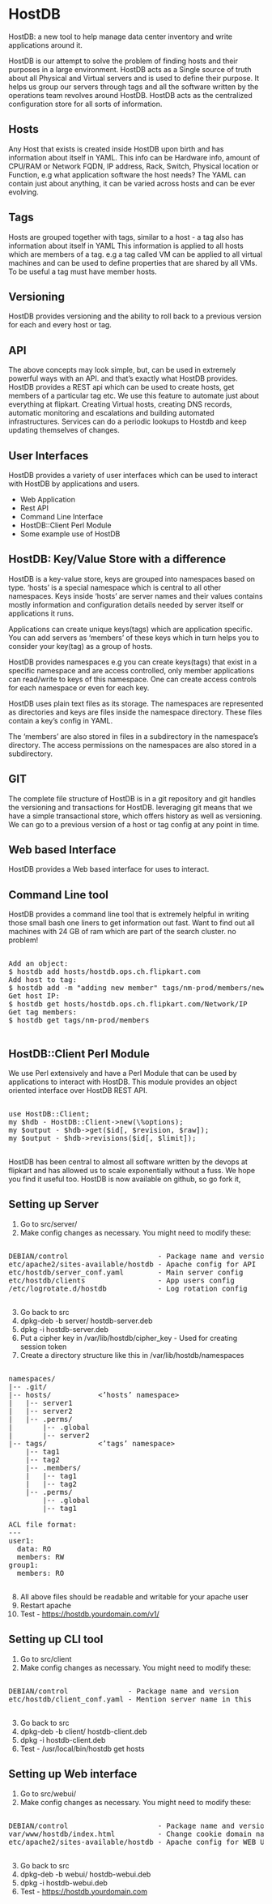 
HostDB
======

HostDB: a new tool to help manage data center inventory and write applications around it. 

HostDB is our attempt to solve the problem of finding hosts and their purposes in a large environment. HostDB acts as a Single source of truth about all Physical and Virtual servers and is used to define their purpose. It helps us group our servers through tags and all the software written by the operations team revolves around HostDB. HostDB acts as the centralized configuration store for all sorts of information.

Hosts
------

Any Host that exists is created inside HostDB upon birth and has information about itself in YAML. This info can be Hardware info, amount of CPU/RAM or Network FQDN, IP address, Rack, Switch, Physical location or Function, e.g what application software the host needs? The YAML can contain just about anything, it can be varied across hosts and can be ever evolving.

Tags
----

Hosts are grouped together with tags, similar to a host - a tag also has information about itself in YAML This information is applied to all hosts which are members of a tag. e.g a tag called VM can be applied to all virtual machines and can be used to define properties that are shared by all VMs. To be useful a tag must have member hosts.

Versioning
----------

HostDB provides versioning and the ability to roll back to a previous version for each and every host or tag.

API
---

The above concepts may look simple, but, can be used in extremely powerful ways with an API. and that’s exactly what HostDB provides. HostDB provides a REST api which can be used to create hosts, get members of a particular tag etc. We use this feature to automate just about everything at flipkart. Creating Virtual hosts, creating DNS records, automatic monitoring and escalations and building automated infrastructures. Services can do a periodic lookups to Hostdb and keep updating themselves of changes.



User Interfaces
---------------

HostDB provides a variety of user interfaces which can be used to interact with HostDB by applications and users.

* Web Application
* Rest API
* Command Line Interface
* HostDB::Client Perl Module
* Some example use of HostDB


HostDB: Key/Value Store with a difference
-----------------------------------------


HostDB is a key-value store, keys are grouped into namespaces based on type. ‘hosts’ is a special namespace which is central to all other namespaces. Keys inside ‘hosts’ are server names and their values contains mostly information and configuration details needed by server itself or applications it runs.

Applications can create unique keys(tags) which are application specific. You can add servers as ‘members’ of these keys which in turn helps you to consider your key(tag) as a group of hosts.

HostDB provides namespaces e.g you can create  keys(tags) that exist in a specific namespace and are access controlled, only member applications can read/write to keys of this namespace.  One can create access controls for each namespace or even for each key.

HostDB uses plain text files as its storage. The namespaces are represented as directories and keys are files inside the namespace directory. These files contain a key’s config in YAML.

The ‘members’ are also stored in files in a subdirectory in the namespace’s directory. The access permissions on the namespaces are also stored in a subdirectory.

GIT
----


The complete file structure of HostDB is in a git repository and git handles the versioning and transactions for HostDB. leveraging git means that we have a simple transactional store, which offers history as well as versioning. We can go to a previous version of a host or tag config at any point in time.

Web based Interface
-------------------

HostDB provides a Web based interface for uses to interact. 


Command Line tool
-----------------

HostDB provides a command line tool that is extremely helpful in writing those small bash one liners to get information out fast. Want to find out all machines with 24 GB of ram which are part of the search cluster. no problem!

<pre>

Add an object:
$ hostdb add hosts/hostdb.ops.ch.flipkart.com
Add host to tag:
$ hostdb add -m "adding new member" tags/nm-prod/members/new.nm.flipkart.com
Get host IP: 
$ hostdb get hosts/hostdb.ops.ch.flipkart.com/Network/IP
Get tag members: 
$ hostdb get tags/nm-prod/members

</pre>

HostDB::Client Perl Module
--------------------------

We use Perl extensively and have a Perl Module that can be used by applications to interact with HostDB.  This module provides an object oriented interface over HostDB REST API.

<pre>

use HostDB::Client;
my $hdb - HostDB::Client->new(\%options);
my $output - $hdb->get($id[, $revision, $raw]);
my $output - $hdb->revisions($id[, $limit]);

</pre>

HostDB has been central to almost all software written by the devops at flipkart and has allowed us to scale exponentially without a fuss. We hope you find it useful too. HostDB is now available on github, so go fork it,



Setting up Server
------------------

1. Go to src/server/
2. Make config changes as necessary. You might need to modify these:

<pre>

DEBIAN/control                     - Package name and version
etc/apache2/sites-available/hostdb - Apache config for API
etc/hostdb/server_conf.yaml        - Main server config
etc/hostdb/clients                 - App users config
/etc/logrotate.d/hostdb            - Log rotation config

</pre>

3. Go back to src
4. dpkg-deb -b server/ hostdb-server.deb
5. dpkg -i hostdb-server.deb
6. Put a cipher key in /var/lib/hostdb/cipher_key - Used for creating session token
7. Create a directory structure like this in /var/lib/hostdb/namespaces

<pre>

namespaces/
|-- .git/            <initialize your git repo here>
|-- hosts/           <’hosts’ namespace>
|   |-- server1      <server config - YAML>
|   |-- server2
|   |-- .perms/
|       |-- .global  <permissions(ACL) for ‘hosts’ namespace - YAML>
|       |-- server2  <any ACL overrides for server2 - YAML>
|-- tags/            <’tags’ namespace>
    |-- tag1         <a tag or hostgroup config - YAML>
    |-- tag2
    |-- .members/
    |   |-- tag1     <servers related to this tag - LIST>
    |   |-- tag2
    |-- .perms/
        |-- .global  <ACL for ‘tags’ namespace - YAML>
        |-- tag1     <any ACL override for tag1 - YAML>

ACL file format:
---
user1:
  data: RO
  members: RW
group1:
  members: RO

</pre>

8. All above files should be readable and writable for your apache user
9. Restart apache
10. Test - https://hostdb.yourdomain.com/v1/

Setting up CLI tool
-------------------

1. Go to src/client
2. Make config changes as necessary. You might need to modify these:

<pre>

DEBIAN/control              - Package name and version
etc/hostdb/client_conf.yaml - Mention server name in this

</pre>

3. Go back to src
4. dpkg-deb -b client/ hostdb-client.deb
5. dpkg -i hostdb-client.deb
6. Test - /usr/local/bin/hostdb get hosts

Setting up Web interface
------------------------

1. Go to src/webui/
2. Make config changes as necessary. You might need to modify these:

<pre>

DEBIAN/control                     - Package name and version
var/www/hostdb/index.html          - Change cookie domain name, modify to support your namespaces.
etc/apache2/sites-available/hostdb - Apache config for WEB UI

</pre>

3. Go back to src
4. dpkg-deb -b webui/ hostdb-webui.deb
5. dpkg -i hostdb-webui.deb
6. Test - https://hostdb.yourdomain.com

